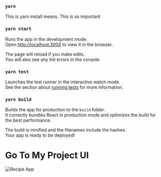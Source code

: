 
### `yarn`

This is yarn install means. This is so important 

### `yarn start`

Runs the app in the development mode.<br />
Open [http://localhost:3000](http://localhost:3000) to view it in the browser.

The page will reload if you make edits.<br />
You will also see any lint errors in the console.

### `yarn test`

Launches the test runner in the interactive watch mode.<br />
See the section about [running tests](https://facebook.github.io/create-react-app/docs/running-tests) for more information.

### `yarn build`

Builds the app for production to the `build` folder.<br />
It correctly bundles React in production mode and optimizes the build for the best performance.

The build is minified and the filenames include the hashes.<br />
Your app is ready to be deployed!

# Go To My Project UI

![Recipe App](https://1.bp.blogspot.com/-UM6yYekcqU4/XrgorNreJbI/AAAAAAAAAbM/8LSh7nhwk98QXUhY_xgR1hWuXzlcjltswCLcBGAsYHQ/s1600/recipeapp.png)





